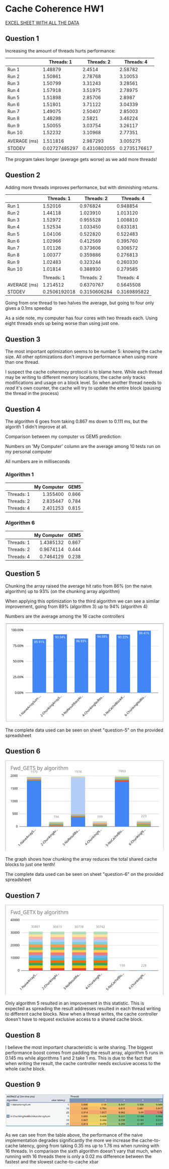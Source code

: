 # Cache Coherence HW1

[EXCEL SHEET WITH ALL THE DATA](https://docs.google.com/spreadsheets/d/1WDgLFqU8LjNjcCGEVGp0CtAdB828Yn0poPHu3G3HMVE/edit?usp=sharing)

## Question 1

Increasing the amount of threads hurts performance:

|              | Threads: 1    | Threads: 2   | Threads: 4   |
| ------------ | ------------- | ------------ | ------------ |
| Run 1        | 1.48879       | 2.4514       | 2.58782      |
| Run 2        | 1.50861       | 2.78768      | 3.10053      |
| Run 3        | 1.50799       | 3.31243      | 3.28561      |
| Run 4        | 1.57918       | 3.51975      | 2.78975      |
| Run 5        | 1.51898       | 2.85706      | 2.8987       |
| Run 6        | 1.51801       | 3.71122      | 3.04339      |
| Run 7        | 1.49075       | 2.50407      | 2.85003      |
| Run 8        | 1.48298       | 2.5821       | 3.46224      |
| Run 9        | 1.50055       | 3.03754      | 3.26117      |
| Run 10       | 1.52232       | 3.10968      | 2.77351      |
|              |               |              |              |
| AVERAGE (ms) | 1.511816      | 2.987293     | 3.005275     |
| STDDEV       | 0.02727485297 | 0.4310802055 | 0.2735176617 |

The program takes longer (average gets worse) as we add more threads!

## Question 2

Adding more threads improves performance, but with diminishing returns.

|              | Threads: 1   | Threads: 2   | Threads: 4   |
| ------------ | ------------ | ------------ | ------------ |
| Run 1        | 1.52016      | 0.976824     | 0.948854     |
| Run 2        | 1.44118      | 1.023910     | 1.013120     |
| Run 3        | 1.52972      | 0.955528     | 1.008810     |
| Run 4        | 1.52534      | 1.033450     | 0.633181     |
| Run 5        | 1.04106      | 0.522820     | 0.522483     |
| Run 6        | 1.02966      | 0.412569     | 0.395760     |
| Run 7        | 1.01126      | 0.373606     | 0.306572     |
| Run 8        | 1.00377      | 0.359886     | 0.276813     |
| Run 9        | 1.02483      | 0.323244     | 0.260330     |
| Run 10       | 1.01814      | 0.388930     | 0.279585     |
|              |              |              |              |
|              | Threads: 1   | Threads: 2   | Threads: 4   |
| AVERAGE (ms) | 1.214512     | 0.6370767    | 0.5645508    |
| STDDEV       | 0.2506192018 | 0.3150606284 | 0.3169895822 |

Going from one thread to two halves the average, but going to 
four only gives a 0.1ms speedup

As a side note, my computer has four cores with two threads each. 
Using eight threads ends up being worse than using just one.

## Question 3

The most important optimization seems to be number 5: knowing the cache size.
All other optimizations don't improve performance when using more than one thread.

I suspect the cache coherency protocol is to blame here. While each thread may 
be writing to different memory locations, the cache only tracks modifications 
and usage on a block level. So when another thread needs to *read* it's own 
counter, the cache will try to update the entire block (pausing the thread 
in the process)

## Question 4

The algorithm 6 goes from taking 0.867 ms down to 0.111 ms, but the algorith 1 
didn't improve at all.

Comparison between my computer vs GEM5 prediction:

Numbers on 'My Computer' column are the average among 10 tests run on my personal computer

All numbers are in milliseconds

### Algorithm 1

|            | My Computer | GEM5  |
| ---------- | ----------: | ----- |
| Threads: 1 |    1.355400 | 0.866 |
| Threads: 2 |    2.835447 | 0.784 |
| Threads: 4 |    2.401253 | 0.815 |

### Algorithm 6
		
|            | My Computer | GEM5  |
| ---------- | ----------: | ----- |
| Threads: 1 |   1.4385132 | 0.867 |
| Threads: 2 |   0.9674114 | 0.444 |
| Threads: 4 |   0.7464129 | 0.238 |

## Question 5

Chunking the array raised the average hit ratio from 86% (on the naive 
algorithm) up to 93% (on the chunking array algorithm)

When applying this optimization to the third algorithm we can see a similar 
improvement, going from 89% (algorithm 3) up to 94% (algorithm 4)

Numbers are the average among the 16 cache controllers

![graph comparing avgs. among cache hit ratios](assets/hw-1-question-5-graph-data.png)

The complete data used can be seen on sheet "question-5" on the provided spreadsheet


## Question 6

![fwd_gets-by-algorithm](assets/hw-1-question-6-graph-fwd_gets-by-algorithm.png)

The graph shows how chunking the array reduces the total shared cache blocks to 
just one tenth!

The complete data used can be seen on sheet "question-6" on the provided spreadsheet

## Question 7

![fwd_getx-by-algorithm](assets/hw-1-question-7-graph-fwd_getx-by-algorithm.png)

Only algorithm 5 resulted in an improvement in this statistic. This is expected 
as spreading the result addresses resulted in each thread writing to different 
cache blocks. Now when a thread writes, the cache controller doesn't have to 
request exclusive access to a shared cache block.

## Question 8

I believe the most important characteristic is write sharing.
The biggest performance boost comes from padding the result array, algorithm 5 
runs in 0.145 ms while algorithms 1 and 2 take 1 ms. 
This is due to the fact that when writing the result, the cache controller 
needs exclusive access to the whole cache block. 



## Question 9

![hw-1-question-9-xbar-table-comparison.png](assets/hw-1-question-9-xbar-table-comparison.png)

As we can see from the table above, the performance of the naive implementation 
degrades significantly the more we increase the cache-to-cache latency, 
going from taking 0.35 ms up to 1.76 ms when running with 16 threads.
In comparison the sixth algorithm doesn't vary that much, when running with 
16 threads there is only a 0.02 ms difference between the fastest and the 
slowest cache-to-cache xbar


